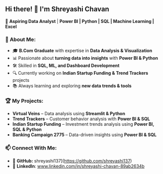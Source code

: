 
## **Hi there! 👋 I'm Shreyashi Chavan**  

🎯 **Aspiring Data Analyst** | **Power BI | Python | SQL | Machine Learning | Excel**  

### 🚀 **About Me:**  
- 🎓 **B.Com Graduate** with expertise in **Data Analysis & Visualization**  
- 📊 Passionate about **turning data into insights** with **Power BI & Python**  
- 🛠️ Skilled in **SQL, ML, and Dashboard Development**  
- 🔍 Currently working on **Indian Startup Funding & Trend Trackers** projects  
- 📚 Always learning and exploring **new data trends & tools**  

### 🏆 **My Projects:**  
- **Virtual Veins** – Data analysis using **Streamlit & Python**  
- **Trend Trackers** – Customer behavior analysis with **Power BI & SQL**  
- **Indian Startup Funding** – Investment trends analysis using **Power BI, SQL & Python**  
- **Banking Campaign 2775** – Data-driven insights using **Power BI & SQL**  

### 📫 **Connect With Me:**  
- 🔗 **GitHub:** shreyashi137](https://github.com/shreyashi137)
- 💼 **LinkedIn**:  www.linkedin.com/in/shreyashi-chavan-89ab2634b 

